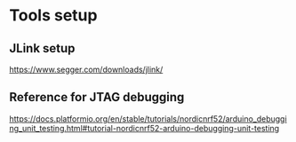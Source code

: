 # Tools setup

## JLink setup
https://www.segger.com/downloads/jlink/

## Reference for JTAG debugging
https://docs.platformio.org/en/stable/tutorials/nordicnrf52/arduino_debugging_unit_testing.html#tutorial-nordicnrf52-arduino-debugging-unit-testing
